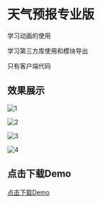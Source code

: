 # 天气预报专业版

学习动画的使用

学习第三方库使用和模块导出

只有客户端代码

## 效果展示

![1](https://dn-coding-net-production-file.qbox.me/7771b210-8e5e-11e8-8b50-c99f4f97ed5b.png?attname=17.png&e=1532343307&token=goE9CtaiT5YaIP6ZQ1nAafd_C1Z_H2gVP8AwuC-5:EYKcsfTt_vw2idMX3J9A5LxN24Q=)


![2](https://dn-coding-net-production-file.qbox.me/777115d0-8e5e-11e8-8b50-c99f4f97ed5b.png?attname=16.png&e=1532343307&token=goE9CtaiT5YaIP6ZQ1nAafd_C1Z_H2gVP8AwuC-5:bVYltbjFaZNkXeUXR0CUw_wseOY=)


![3](https://dn-coding-net-production-file.qbox.me/7772c380-8e5e-11e8-8b50-c99f4f97ed5b.png?attname=18.png&e=1532343307&token=goE9CtaiT5YaIP6ZQ1nAafd_C1Z_H2gVP8AwuC-5:aGZP1KyA0KFgMtDyz_j00UZGNrM=)


![4](https://dn-coding-net-production-file.qbox.me/77705280-8e5e-11e8-8b50-c99f4f97ed5b.png?attname=15.png&e=1532343304&token=goE9CtaiT5YaIP6ZQ1nAafd_C1Z_H2gVP8AwuC-5:RFRcKhkujiMEDKGRevsijb8KpyE=)


## 点击下载Demo

[点击下载Demo](https://coding.net/api/project/3392798/files/4062169/download)

